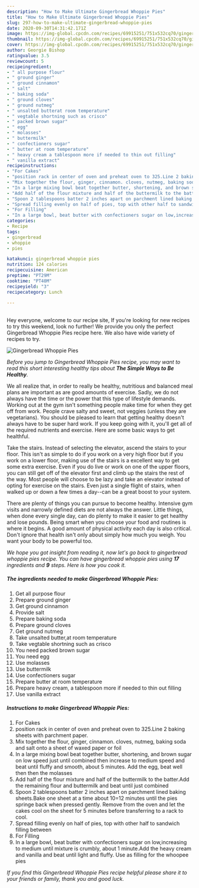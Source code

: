 ```yaml
---
description: "How to Make Ultimate Gingerbread Whoppie Pies"
title: "How to Make Ultimate Gingerbread Whoppie Pies"
slug: 297-how-to-make-ultimate-gingerbread-whoppie-pies
date: 2020-09-30T14:31:42.171Z
image: https://img-global.cpcdn.com/recipes/69915251/751x532cq70/gingerbread-whoppie-pies-recipe-main-photo.jpg
thumbnail: https://img-global.cpcdn.com/recipes/69915251/751x532cq70/gingerbread-whoppie-pies-recipe-main-photo.jpg
cover: https://img-global.cpcdn.com/recipes/69915251/751x532cq70/gingerbread-whoppie-pies-recipe-main-photo.jpg
author: Georgie Bishop
ratingvalue: 3.5
reviewcount: 5
recipeingredient:
- " all purpose flour"
- " ground ginger"
- " ground cinnamon"
- " salt"
- " baking soda"
- " ground cloves"
- " ground nutmeg"
- " unsalted butterat room temperature"
- " vegtable shortning such as crisco"
- " packed brown sugar"
- " egg"
- " molasses"
- " buttermilk"
- " confectioners sugar"
- " butter at room temperature"
- " heavy cream a tablespoon more if needed to thin out filling"
- " vanilla extract"
recipeinstructions:
- "For Cakes"
- "position rack in center of oven and preheat oven to 325.Line 2 baking sheets with parchment paper."
- "Mix together the flour, ginger, cinnamon. cloves, nutmeg, baking soda and salt onto a sheet of waxed paper or foil"
- "In a large mixing bowl beat together butter, shortening, and brown sugar on low speed just until combined then increase to medium speed and beat until fluffy and smooth, about 5 minutes. Add the egg, beat well then then the molasses"
- "Add half of the flour mixture and half of the buttermilk to the batter.Add the remaining flour and buttermilk and beat until just combined"
- "Spoon 2 tablespoons batter 2 inches apart on parchment lined baking sheets.Bake one sheet at a time about 10=12 minutes until the pies springe back when pressed gently. Remove from the oven and let the cakes cool on the sheet for 5 minutes before transferring to a rack to cool."
- "Spread filling evenly on half of pies, top with other half to sandwich filling between"
- "For Filling"
- "In a large bowl, beat butter with confectioners sugar on low,increasing to medium until mixture is crumbly, about 1 minute.Add the heavy cream and vanilla and beat until light and fluffy. Use as filling for the whoopee pies"
categories:
- Recipe
tags:
- gingerbread
- whoppie
- pies

katakunci: gingerbread whoppie pies 
nutrition: 124 calories
recipecuisine: American
preptime: "PT29M"
cooktime: "PT40M"
recipeyield: "3"
recipecategory: Lunch

---
```

<br>
Hey everyone, welcome to our recipe site, If you're looking for new recipes to try this weekend, look no further! We provide you only the perfect Gingerbread Whoppie Pies recipe here. We also have wide variety of recipes to try.
<br>


![Gingerbread Whoppie Pies](https://img-global.cpcdn.com/recipes/69915251/751x532cq70/gingerbread-whoppie-pies-recipe-main-photo.jpg)

<i>Before you jump to Gingerbread Whoppie Pies recipe, you may want to read this short interesting healthy tips about <strong>The Simple Ways to Be Healthy</strong>.</i>

We all realize that, in order to really be healthy, nutritious and balanced meal plans are important as are good amounts of exercise. Sadly, we do not always have the time or the power that this type of lifestyle demands. Working out at the gym isn't something people make time for when they get off from work. People crave salty and sweet, not veggies (unless they are vegetarians). You should be pleased to learn that getting healthy doesn't always have to be super hard work. If you keep going with it, you'll get all of the required nutrients and exercise. Here are some basic ways to get healthful.

Take the stairs. Instead of selecting the elevator, ascend the stairs to your floor. This isn't as simple to do if you work on a very high floor but if you work on a lower floor, making use of the stairs is a excellent way to get some extra exercise. Even if you do live or work on one of the upper floors, you can still get off of the elevator first and climb up the stairs the rest of the way. Most people will choose to be lazy and take an elevator instead of opting for exercise on the stairs. Even just a single flight of stairs, when walked up or down a few times a day--can be a great boost to your system. 

There are plenty of things you can pursue to become healthy. Intensive gym visits and narrowly defined diets are not always the answer. Little things, when done every single day, can do plenty to make it easier to get healthy and lose pounds. Being smart when you choose your food and routines is where it begins. A good amount of physical activity each day is also critical. Don't ignore that health isn't only about simply how much you weigh. You want your body to be powerful too. 


<i>We hope you got insight from reading it, now let's go back to gingerbread whoppie pies recipe. You can have gingerbread whoppie pies using <strong>17</strong> ingredients and <strong>9</strong> steps. Here is how you cook it.
</i>

##### The ingredients needed to make Gingerbread Whoppie Pies:

1. Get  all purpose flour
1. Prepare  ground ginger
1. Get  ground cinnamon
1. Provide  salt
1. Prepare  baking soda
1. Prepare  ground cloves
1. Get  ground nutmeg
1. Take  unsalted butter,at room temperature
1. Take  vegtable shortning such as crisco
1. You need  packed brown sugar
1. You need  egg
1. Use  molasses
1. Use  buttermilk
1. Use  confectioners sugar
1. Prepare  butter at room temperature
1. Prepare  heavy cream, a tablespoon more if needed to thin out filling
1. Use  vanilla extract


##### Instructions to make Gingerbread Whoppie Pies:

1. For Cakes
1. position rack in center of oven and preheat oven to 325.Line 2 baking sheets with parchment paper.
1. Mix together the flour, ginger, cinnamon. cloves, nutmeg, baking soda and salt onto a sheet of waxed paper or foil
1. In a large mixing bowl beat together butter, shortening, and brown sugar on low speed just until combined then increase to medium speed and beat until fluffy and smooth, about 5 minutes. Add the egg, beat well then then the molasses
1. Add half of the flour mixture and half of the buttermilk to the batter.Add the remaining flour and buttermilk and beat until just combined
1. Spoon 2 tablespoons batter 2 inches apart on parchment lined baking sheets.Bake one sheet at a time about 10=12 minutes until the pies springe back when pressed gently. Remove from the oven and let the cakes cool on the sheet for 5 minutes before transferring to a rack to cool.
1. Spread filling evenly on half of pies, top with other half to sandwich filling between
1. For Filling
1. In a large bowl, beat butter with confectioners sugar on low,increasing to medium until mixture is crumbly, about 1 minute.Add the heavy cream and vanilla and beat until light and fluffy. Use as filling for the whoopee pies


<i>If you find this Gingerbread Whoppie Pies recipe helpful please share it to your friends or family, thank you and good luck.</i>

